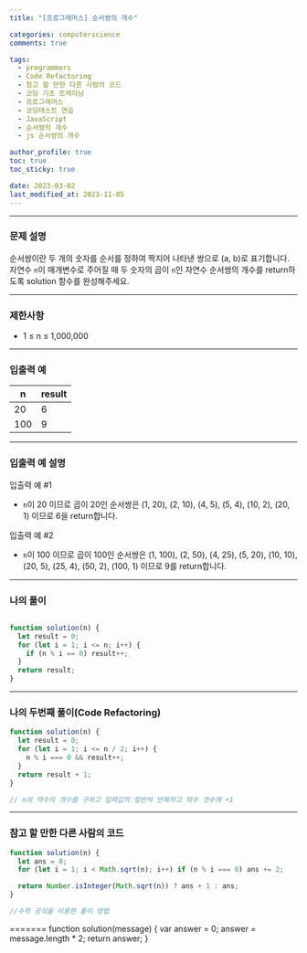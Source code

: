 ```yaml
---
title: "[프로그래머스] 순서쌍의 개수"

categories: computerscience
comments: true

tags:
  - programmers
  - Code Refactoring
  - 참고 할 만한 다른 사람의 코드
  - 코딩 기초 트레이닝
  - 프로그래머스
  - 코딩테스트 연습
  - JavaScript
  - 순서쌍의 개수
  - js 순서쌍의 개수

author_profile: true
toc: true
toc_sticky: true

date: 2023-03-02
last_modified_at: 2023-11-05
---
```


---

### 문제 설명

순서쌍이란 두 개의 숫자를 순서를 정하여 짝지어 나타낸 쌍으로 (a, b)로 표기합니다. 자연수 `n`이 매개변수로 주어질 때 두 숫자의 곱이 `n`인 자연수 순서쌍의 개수를 return하도록 solution 함수를 완성해주세요.

---

### 제한사항

- 1 ≤ n ≤ 1,000,000

---

### 입출력 예

| n   | result |
| --- | ------ |
| 20  | 6      |
| 100 | 9      |

---

### 입출력 예 설명

입출력 예 #1

- `n`이 20 이므로 곱이 20인 순서쌍은 (1, 20), (2, 10), (4, 5), (5, 4), (10, 2), (20, 1) 이므로 6을 return합니다.

입출력 예 #2

- `n`이 100 이므로 곱이 100인 순서쌍은 (1, 100), (2, 50), (4, 25), (5, 20), (10, 10), (20, 5), (25, 4), (50, 2), (100, 1) 이므로 9를 return합니다.

---

### 나의 풀이

```jsx

function solution(n) {
  let result = 0;
  for (let i = 1; i <= n; i++) {
    if (n % i == 0) result++;
  }
  return result;
}
```

---

### 나의 두번째 풀이(Code Refactoring)

```jsx
function solution(n) {
  let result = 0;
  for (let i = 1; i <= n / 2; i++) {
    n % i === 0 && result++;
  }
  return result + 1;
}

// n의 약수의 개수를 구하고 입력값의 절반씩 반복하고 약수 갯수에 +1
```

---

### 참고 할 만한 다른 사람의 코드

```jsx
function solution(n) {
  let ans = 0;
  for (let i = 1; i < Math.sqrt(n); i++) if (n % i === 0) ans += 2;

  return Number.isInteger(Math.sqrt(n)) ? ans + 1 : ans;
}

//수학 공식을 이용한 풀이 방법
```
=======
function solution(message) {
  var answer = 0;
  answer = message.length * 2;
  return answer;
}
```
